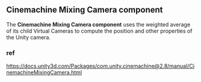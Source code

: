 ## Cinemachine Mixing Camera component
The **Cinemachine Mixing Camera component** uses the weighted average of its child Virtual Cameras to compute the position and other properties of the Unity camera.



### ref
https://docs.unity3d.com/Packages/com.unity.cinemachine@2.8/manual/CinemachineMixingCamera.html
